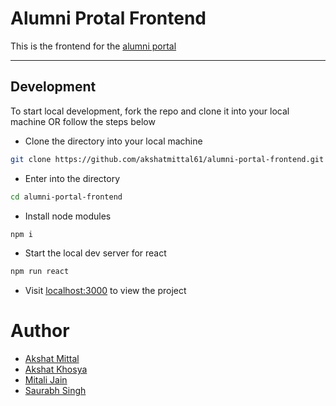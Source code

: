 # Alumni Protal Frontend

This is the frontend for the [alumni portal](https://akshatmittal61.github.io/almuni-portal-frontend)

---

## Development

To start local development, fork the repo and clone it into your local machine OR follow the steps below

-   Clone the directory into your local machine

```sh
git clone https://github.com/akshatmittal61/alumni-portal-frontend.git
```

-   Enter into the directory

```sh
cd alumni-portal-frontend
```

-   Install node modules

```sh
npm i
```

-   Start the local dev server for react

```sh
npm run react
```

-   Visit [localhost:3000](http://localhost:3000) to view the project

# Author

-   [Akshat Mittal](https://github.com/akshatmittal61)
-   [Akshat Khosya](https://github.com/akshat-khosya)
-   [Mitali Jain](https://github.com/Mitalijain3)
-   [Saurabh Singh](https://github.com/saurabhh-svg)
